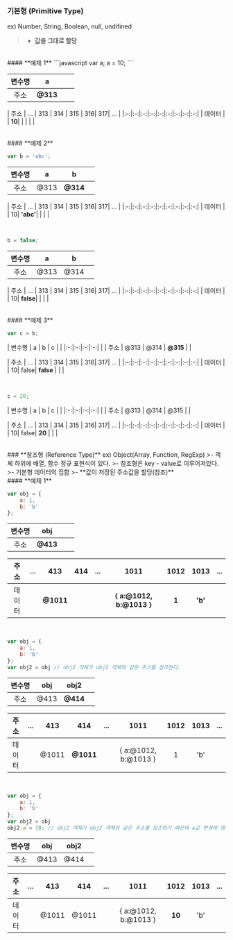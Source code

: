 ### **기본형 (Primitive Type)**
ex) Number, String, Boolean, null, undifined
>- **값을 그대로 할당**

<br>
#### **예제 1**
```javascript
var a;
a = 10;
```

| 변수명  |  a |   |   |
|:-:|:-:|:-:|:-:|
| 주소  |  **@313** |   |   |

| 주소  |  ... | 313  | 314  | 315  | 316| 317| ... |
|:-:|:-:|:-:|:-:|:-:|:-:|:-:|:-:|:-:|
| 데이터 |      | **10**| |      |   | |

<br>
#### **예제 2**

```javascript
var b = 'abc';
```

| 변수명  |  a |  b |   |
|:-:|:-:|:-:|:-:|
| 주소  |  @313 | **@314**  |   |

| 주소  |  ... | 313  | 314  | 315  | 316| 317| ... |
|:-:|:-:|:-:|:-:|:-:|:-:|:-:|:-:|:-:|
| 데이터 |      | 10| **'abc'**|   |   | |

<br>

```javascript
b = false;
```

| 변수명  |  a |  b |   |
|:-:|:-:|:-:|:-:|
| 주소  |  @313 | @314  |   |

| 주소  |  ... | 313  | 314  | 315  | 316| 317| ... |
|:-:|:-:|:-:|:-:|:-:|:-:|:-:|:-:|:-:|
| 데이터 |      | 10| **false**|   |   | |

<br>
#### **예제 3**

```javascript
var c = b;
```

| 변수명 |  a |  b | c  | |
|:-:|:-:|:-:|:-:| |
| 주소  |  @313 | @314  | **@315**  | |

| 주소  |  ... | 313  | 314  | 315  | 316| 317| ... |
|:-:|:-:|:-:|:-:|:-:|:-:|:-:|:-:|:-:|
| 데이터 |      | 10| false| **false**  |   | |

<br>

```javascript
c = 20;
```

| 변수명 |  a |  b | c  | |
|:-:|:-:|:-:|:-:| |
| 주소  |  @313 | @314  | @315  | |

| 주소  |  ... | 313  | 314  | 315  | 316| 317| ... |
|:-:|:-:|:-:|:-:|:-:|:-:|:-:|:-:|:-:|
| 데이터 |      | 10| false|  **20** |   | |

<br>
### **참조형 (Reference Type)**
ex) Object(Array, Function, RegExp)
>- 객체 하위에 배열, 함수 정규 표현식이 있다.
>- 참조형은 key - value로 이루어져있다.
>- 기본형 데이터의 집합
>- **값이 저장된 주소값을 할당(참조)**

<br>
#### **예제 1**

```javascript
var obj = { 
	a: 1,
	b: 'b'
};
```

| 변수명  |  obj |   |   |
|:-:|:-:|:-:|:-:|
| 주소  |  **@413** |   |   |


| 주소  |  ... | 413  | 414  | ...  | 1011  | 1012 | 1013  | ...|
|:-:|:-:|:-:|:-:|:-:|:-:|:-:|:-:|:-:|
| 데이터 |      |**@1011** | |      |  **{ a:@1012, b:@1013 }** | **1**|  **'b'**|

<br>

```javascript
var obj = { 
	a: 1,
	b: 'b'
};
var obj2 = obj // obj2 객체가 obj2 객체와 같은 주소를 참조한다.
```

| 변수명  |  obj | obj2  |   |
|:-:|:-:|:-:|:-:|
| 주소  |  @413 | **@414**  |   |


| 주소  |  ... | 413  | 414  | ...  | 1011  | 1012 | 1013  | ...|
|:-:|:-:|:-:|:-:|:-:|:-:|:-:|:-:|:-:|
| 데이터 |      |@1011 | **@1011**|      |  { a:@1012, b:@1013 } | 1|  'b'|

<br>

```javascript
var obj = { 
	a: 1,
	b: 'b'
};
var obj2 = obj 
obj2.a = 10; // obj2 객체가 obj2 객체와 같은 주소를 참조하기 때문에 a값 변경에 영향을 미친다. 
```

| 변수명  |  obj | obj2  |   |
|:-:|:-:|:-:|:-:|
| 주소  |  @413 | @414  |   |


| 주소  |  ... | 413  | 414  | ...  | 1011  | 1012 | 1013  | ...|
|:-:|:-:|:-:|:-:|:-:|:-:|:-:|:-:|:-:|
| 데이터 |      |@1011 | @1011|      |  { a:@1012, b:@1013 } | **10**|  'b'|

